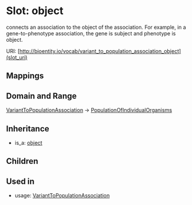 # Slot: object


connects an association to the object of the association. For example, in a gene-to-phenotype association, the gene is subject and phenotype is object.

URI: [http://bioentity.io/vocab/variant_to_population_association_object](slot_uri)
## Mappings

## Domain and Range

[VariantToPopulationAssociation](VariantToPopulationAssociation.md) -> [PopulationOfIndividualOrganisms](PopulationOfIndividualOrganisms.md)
## Inheritance

 *  is_a: [object](object.md)
## Children

## Used in

 *  usage: [VariantToPopulationAssociation](VariantToPopulationAssociation.md)
